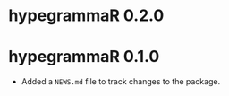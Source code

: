 # hypegrammaR 0.2.0

# hypegrammaR 0.1.0

* Added a `NEWS.md` file to track changes to the package.
